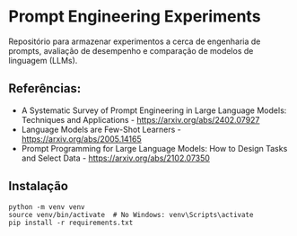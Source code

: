 # Prompt Engineering Experiments

Repositório para armazenar experimentos a cerca de 
engenharia de prompts, avaliação de desempenho e 
comparação de modelos de linguagem (LLMs).

## Referências:

* A Systematic Survey of Prompt Engineering in Large Language Models: Techniques and Applications - https://arxiv.org/abs/2402.07927
* Language Models are Few-Shot Learners - https://arxiv.org/abs/2005.14165 
* Prompt Programming for Large Language Models: How to Design Tasks and Select Data - https://arxiv.org/abs/2102.07350

## Instalação

```
python -m venv venv
source venv/bin/activate  # No Windows: venv\Scripts\activate
pip install -r requirements.txt
```